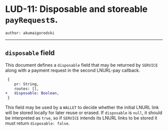 LUD-11: Disposable and storeable `payRequest`s.
===============================================

`author: akumaigorodski`

---

## `disposable` field

This document defines a `disposable` field that may be returned by `SERVICE` along with a payment request in the second LNURL-pay callback.

```diff
 {
 	pr: String,
 	routes: [],
+   disposable: Boolean,
 }
```

This field may be used by a `WALLET` to decide whether the initial LNURL link will be stored locally for later reuse or erased. If `disposable` is `null`, it should be interpreted as `true`, so if `SERVICE` intends its LNURL links to be stored it must return `disposable: false`.
